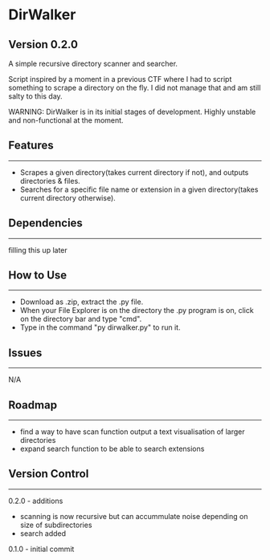 # DirWalker 
Version 0.2.0
---

A simple recursive directory scanner and searcher.

Script inspired by a moment in a previous CTF where I had to script something to scrape a directory on the fly. I did not manage that and am still salty to this day.

WARNING: DirWalker is in its initial stages of development. Highly unstable and non-functional at the moment.

## Features
---
- Scrapes a given directory(takes current directory if not), and outputs directories & files.
- Searches for a specific file name or extension in a given directory(takes current directory otherwise).

## Dependencies
---

filling this up later

## How to Use
---
- Download as .zip, extract the .py file.
- When your File Explorer is on the directory the .py program is on, click on the directory bar and type "cmd".
- Type in the command "py dirwalker.py" to run it.

## Issues
---
N/A

## Roadmap
---
- find a way to have scan function output a text visualisation of larger directories
- expand search function to be able to search extensions

## Version Control
---
0.2.0 - additions
- scanning is now recursive but can accummulate noise depending on size of subdirectories
- search added

0.1.0 - initial commit